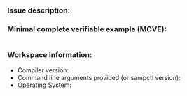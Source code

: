 <!-- pawn-lang compiler issue template -->

<!--
Please ensure that your issue is directly related to the pawn-lang/compiler. Issues
seeking help with scripting or doubts about SA-MP are not relevant to this project.
-->

### Issue description:
<!--
Information that could be useful:
- how to reproduce the problem
- observed behavior
- expected behavior
- other relevant information
-->

### Minimal complete verifiable example (MCVE):
<!--
Please provide a minimal complete verifiable code which compiles
and reproduces the problem. If the compiler is showing undefined (random) behavior,
provide the code which invokes such behavior.

Learn more about writing MCVE from [StackOverflow](https://stackoverflow.com/help/mcve).

If this section is not relevant, feel free to remove this section from your issue.
-->

```
```

<!-- comments on the code, if any -->

### Workspace Information:

* Compiler version:
* Command line arguments provided (or sampctl version):
* Operating System:

